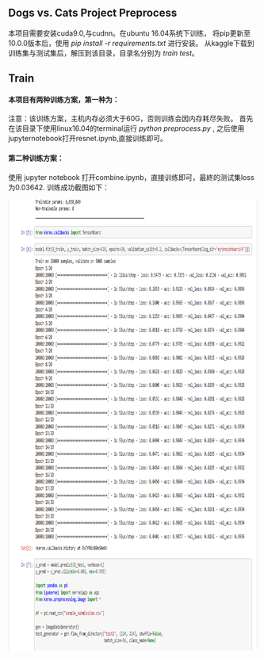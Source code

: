 ## Dogs vs. Cats Project Preprocess
本项目需要安装cuda9.0,与cudnn。在ubuntu 16.04系统下训练，
将pip更新至10.0.0版本后，使用 *pip install -r requirements.txt* 进行安装。
从kaggle下载到训练集与测试集后，解压到该目录，目录名分别为 *train* *test*。
## Train
#### 本项目有两种训练方案，第一种为：
注意：该训练方案，主机内存必须大于60G，否则训练会因内存耗尽失败。
首先在该目录下使用linux16.04的terminal运行 *python preprocess.py* ,
之后使用jupyternotebook打开resnet.ipynb,直接训练即可。
#### 第二种训练方案：
使用 jupyter notebook 打开combine.ipynb，直接训练即可，最終的测试集loss为0.03642.
训练成功截图如下：


<img src="123.PNG" style="width:977px;height:911px;">

